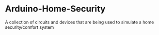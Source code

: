 # Arduino-Home-Security
A collection of circuits and devices that are being used to simulate a home security/comfort system
